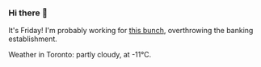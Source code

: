 ### Hi there :wave:

It's Friday! I'm probably working for [this bunch](https://github.com/kohofinancial), overthrowing the banking establishment.

Weather in Toronto: partly cloudy, at -11°C.
